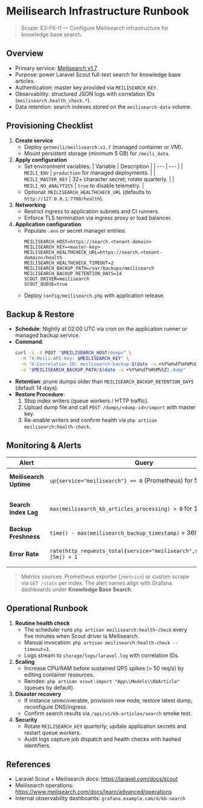 # Meilisearch Infrastructure Runbook

> Scope: E3-F6-I1 — Configure Meilisearch infrastructure for knowledge base search.

## Overview
- Primary service: [Meilisearch v1.7](https://www.meilisearch.com/)
- Purpose: power Laravel Scout full-text search for knowledge base articles.
- Authentication: master key provided via `MEILISEARCH_KEY`.
- Observability: structured JSON logs with correlation IDs (`meilisearch.health_check.*`).
- Data retention: search indexes stored on the `meilisearch-data` volume.

## Provisioning Checklist
1. **Create service**
   - Deploy `getmeili/meilisearch:v1.7` (managed container or VM).
   - Mount persistent storage (minimum 5 GB) for `/meili_data`.
2. **Apply configuration**
   - Set environment variables:
     | Variable | Description |
     | --- | --- |
     | `MEILI_ENV` | `production` for managed deployments. |
     | `MEILI_MASTER_KEY` | 32+ character secret; rotate quarterly. |
     | `MEILI_NO_ANALYTICS` | `true` to disable telemetry. |
   - Optional: `MEILISEARCH_HEALTHCHECK_URL` (defaults to `http://127.0.0.1:7700/health`).
3. **Networking**
   - Restrict ingress to application subnets and CI runners.
   - Enforce TLS termination via ingress proxy or load balancer.
4. **Application configuration**
   - Populate `.env` or secret manager entries:
     ```env
     MEILISEARCH_HOST=https://search.<tenant-domain>
     MEILISEARCH_KEY=<master-key>
     MEILISEARCH_HEALTHCHECK_URL=https://search.<tenant-domain>/health
     MEILISEARCH_HEALTHCHECK_TIMEOUT=2
     MEILISEARCH_BACKUP_PATH=/var/backups/meilisearch
     MEILISEARCH_BACKUP_RETENTION_DAYS=14
     SCOUT_DRIVER=meilisearch
     SCOUT_QUEUE=true
     ```
   - Deploy `config/meilisearch.php` with application release.

## Backup & Restore
- **Schedule**: Nightly at 02:00 UTC via cron on the application runner or managed backup service.
- **Command**:
  ```bash
  curl -s -X POST "$MEILISEARCH_HOST/dumps" \
    -H "X-Meili-API-Key: $MEILISEARCH_KEY" \
    -H "X-Correlation-ID: meilisearch-backup-$(date -u +%Y%m%dT%H%M%SZ)" \
    -o "$MEILISEARCH_BACKUP_PATH/$(date -u +%Y%m%dT%H%M%SZ).dump"
  ```
- **Retention**: prune dumps older than `MEILISEARCH_BACKUP_RETENTION_DAYS` (default 14 days).
- **Restore Procedure**:
  1. Stop index writers (queue workers / HTTP traffic).
  2. Upload dump file and call `POST /dumps/<dump-id>/import` with master key.
  3. Re-enable writers and confirm health via `php artisan meilisearch:health-check`.

## Monitoring & Alerts
| Alert | Query | Threshold | Action |
| --- | --- | --- | --- |
| **Meilisearch Uptime** | `up{service="meilisearch"} == 0` (Prometheus) for 5 minutes | Critical page | Page on-call, run health command, failover to standby. |
| **Search Index Lag** | `max(meilisearch_kb_articles_processing) > 0` for 10 minutes | High | Inspect queue backlog, restart `queue:work`, trigger `php artisan scout:sync "App\\Models\\KbArticle"`. |
| **Backup Freshness** | `time() - max(meilisearch_backup_timestamp)` > 36h | Medium | Run backup job manually, validate storage quota. |
| **Error Rate** | `rate(http_requests_total{service="meilisearch",status=~"5.."}[5m]) > 1` | Medium | Review Meilisearch logs and upstream network health. |

> Metrics sources: Prometheus exporter (`/metrics`) or custom scrape via `GET /stats` per index. The alert names align with Grafana dashboards under **Knowledge Base Search**.

## Operational Runbook
1. **Routine health check**
   - The scheduler runs `php artisan meilisearch:health-check` every five minutes when Scout driver is Meilisearch.
   - Manual invocation: `php artisan meilisearch:health-check --timeout=3`.
   - Logs stream to `storage/logs/laravel.log` with correlation IDs.
2. **Scaling**
   - Increase CPU/RAM before sustained QPS spikes (> 50 req/s) by editing container resources.
   - Reindex: `php artisan scout:import "App\\Models\\KbArticle"` (queues by default).
3. **Disaster recovery**
   - If instance unrecoverable, provision new node, restore latest dump, reconfigure DNS/ingress.
   - Confirm search results via `/api/v1/kb-articles/search` smoke test.
4. **Security**
   - Rotate `MEILISEARCH_KEY` quarterly; update application secrets and restart queue workers.
   - Audit logs capture job dispatch and health checks with hashed identifiers.

## References
- Laravel Scout + Meilisearch docs: https://laravel.com/docs/scout
- Meilisearch operations: https://www.meilisearch.com/docs/learn/advanced/operations
- Internal observability dashboards: `grafana.example.com/d/kb-search`

